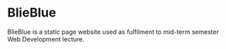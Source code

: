 # BlieBlue
BlieBlue is a static page website used as fulfilment to mid-term semester Web Development lecture. 
